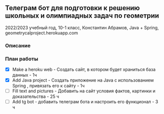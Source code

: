 ## Телеграм бот для подготовки к решению школьных и олимпиадных задач по геометрии

2022/2023 учебный год, 10-1 класс, Константин Абрамов, Java + Spring, geometrycalproject.herokuapp.com

### Описание

### План работы

- [x] Make a heroku web - Создать сайт, в котором будет храниться база данных - 1ч
- [x] Add Java project - Создать приложение на Java с использованием Spring , привязать его к сайту - 1ч
- [ ] Fill text and pictures - Добавить на сайт условия фактов, картинки и доказательства - 25 ч
- [ ] Add tg bot - добавить телеграм бота и настроить его функционал - 3 ч 